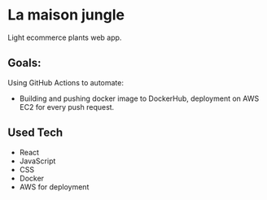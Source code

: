 # La maison jungle

Light ecommerce plants web app.

## Goals:

Using GitHub Actions to automate:

- Building and pushing docker image to DockerHub, deployment on AWS EC2 for every push request.

## Used Tech

- React
- JavaScript
- CSS
- Docker
- AWS for deployment
